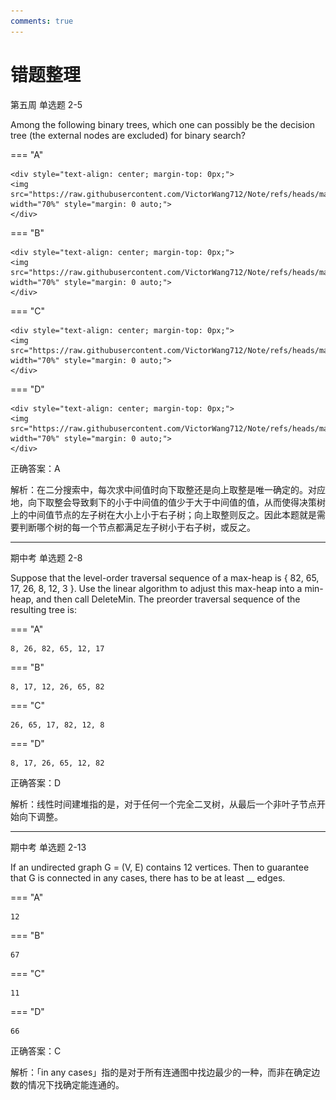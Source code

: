 ```yaml
---
comments: true
---
```


# 错题整理

第五周 单选题 2-5

Among the following binary trees, which one can possibly be the decision tree (the external nodes are excluded) for binary search?

=== "A"

    <div style="text-align: center; margin-top: 0px;">
    <img src="https://raw.githubusercontent.com/VictorWang712/Note/refs/heads/main/docs/assets/images/computer_science/data_structure_basics/mistakes_1.png" width="70%" style="margin: 0 auto;">
    </div>

=== "B"

    <div style="text-align: center; margin-top: 0px;">
    <img src="https://raw.githubusercontent.com/VictorWang712/Note/refs/heads/main/docs/assets/images/computer_science/data_structure_basics/mistakes_2.png" width="70%" style="margin: 0 auto;">
    </div>

=== "C"

    <div style="text-align: center; margin-top: 0px;">
    <img src="https://raw.githubusercontent.com/VictorWang712/Note/refs/heads/main/docs/assets/images/computer_science/data_structure_basics/mistakes_3.png" width="70%" style="margin: 0 auto;">
    </div>

=== "D"

    <div style="text-align: center; margin-top: 0px;">
    <img src="https://raw.githubusercontent.com/VictorWang712/Note/refs/heads/main/docs/assets/images/computer_science/data_structure_basics/mistakes_4.png" width="70%" style="margin: 0 auto;">
    </div>

正确答案：A

解析：在二分搜索中，每次求中间值时向下取整还是向上取整是唯一确定的。对应地，向下取整会导致剩下的小于中间值的值少于大于中间值的值，从而使得决策树上的中间值节点的左子树在大小上小于右子树；向上取整则反之。因此本题就是需要判断哪个树的每一个节点都满足左子树小于右子树，或反之。

---

期中考 单选题 2-8

Suppose that the level-order traversal sequence of a max-heap is { 82, 65, 17, 26, 8, 12, 3 }. Use the linear algorithm to adjust this max-heap into a min-heap, and then call DeleteMin. The preorder traversal sequence of the resulting tree is:

=== "A"

    8, 26, 82, 65, 12, 17

=== "B"

    8, 17, 12, 26, 65, 82

=== "C"

    26, 65, 17, 82, 12, 8

=== "D"

    8, 17, 26, 65, 12, 82

正确答案：D

解析：线性时间建堆指的是，对于任何一个完全二叉树，从最后一个非叶子节点开始向下调整。

---

期中考 单选题 2-13

If an undirected graph G = (V, E) contains 12 vertices. Then to guarantee that G is connected in any cases, there has to be at least __ edges.

=== "A"

    12

=== "B"

    67

=== "C"

    11

=== "D"

    66

正确答案：C

解析：「in any cases」指的是对于所有连通图中找边最少的一种，而非在确定边数的情况下找确定能连通的。
